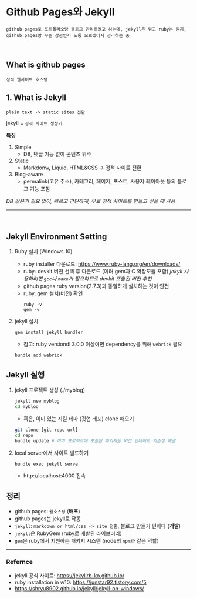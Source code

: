 # Github Pages와 Jekyll
```
github pages로 포트폴리오랑 블로그 관리하려고 하는데, jekyll은 뭐고 ruby는 뭔지, github pages랑 무슨 상관인지 도통 모르겠어서 정리하는 중
```

<br>

## What is github pages
```
정적 웹사이트 호스팅
```


## 1. What is Jekyll
```
plain text -> static sites 전환
```
jekyll = `정적 사이트 생성기`

**특징**
1. Simple
    - DB, 댓글 기능 없이 콘텐츠 위주
2. Static
    - Markdonw, Liquid, HTML&CSS -> 정적 사이트 전환
3. Blog-aware
    - permalink(고유 주소), 카테고리, 페이지, 포스트, 사용자 레이아웃 등의 블로그 기능 포함

_DB 같은거 필요 없이, 빠르고 간단하게, 무료 정적 사이트를 만들고 싶을 때 사용_

---

<br>

## Jekyll Environment Setting
1. Ruby 설치 (Windows 10)
    - ruby installer 다운로드: https://www.ruby-lang.org/en/downloads/
    - ruby+devkit 버전 선택 후 다운로드 (여러 gem과 C 확장모듈 포함) _jekyll 사용하려면 `gcc`나 `make`가 필요하므로 devkit 포함된 버전 추천_
    - github pages ruby version(2.7.3)과 동일하게 설치하는 것이 안전
    - ruby, gem 설치(버전) 확인
        ```
        ruby -v
        gem -v
        ```


2. jekyll 설치    
    ```
    gem install jekyll bundler
    ```
    - 참고: ruby versiondl 3.0.0 이상이면 dependency를 위해 `webrick` 필요
    ```
    bundle add webrick
    ```

## Jekyll 실행
1. jekyll 프로젝트 생성 (./myblog)
    ```bash
    jekyll new myblog
    cd myblog
    ```
    - 혹은, 이미 있는 지킬 테마 (깃헙 레포) clone 해오기
    ```bash
    git clone [git repo url]
    cd repo
    bundle update # 이미 프로젝트에 포함된 패키지들 버전 업데이트 의존성 해결
    ```
2. local server에서 사이트 빌드하기
    ```bash
    bundle exec jekyll serve
    ```
    - http://localhost:4000 접속



## 정리
- github pages: `웹호스팅` (**배포**)
- github pages는 jekyll로 작동
- `jekyll`: `markdown or html/css -> site 전환`, 블로그 만들기 편하다 (**개발**)
- `jekyll`은 RubyGem (ruby로 개발된 라이브러리)
- `gem`은 ruby에서 지원하는 패키지 시스템 (node의 `npm`과 같은 역할)

---

### Refernce
- jekyll 공식 사이트: https://jekyllrb-ko.github.io/
- ruby installation in w10: https://junstar92.tistory.com/5
- https://shryu8902.github.io/jekyll/jekyll-on-windows/